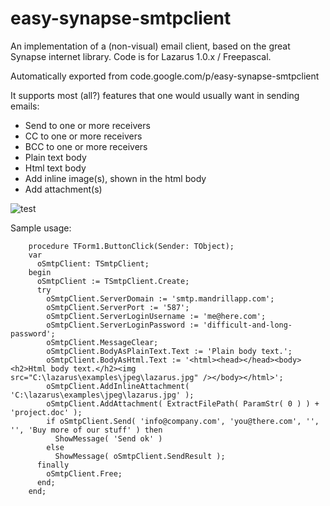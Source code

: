 # easy-synapse-smtpclient

An implementation of a (non-visual) email client, based on the great Synapse internet library. Code is for Lazarus 1.0.x / Freepascal.

Automatically exported from code.google.com/p/easy-synapse-smtpclient

It supports most (all?) features that one would usually want in sending emails:
* Send to one or more receivers
* CC to one or more receivers
* BCC to one or more receivers
* Plain text body
* Html text body
* Add inline image(s), shown in the html body
* Add attachment(s) 

![test](https://octodex.github.com/images/yaktocat.png)

Sample usage:

        procedure TForm1.ButtonClick(Sender: TObject);
        var
          oSmtpClient: TSmtpClient;
        begin
          oSmtpClient := TSmtpClient.Create;
          try
            oSmtpClient.ServerDomain := 'smtp.mandrillapp.com';
            oSmtpClient.ServerPort := '587';
            oSmtpClient.ServerLoginUsername := 'me@here.com';
            oSmtpClient.ServerLoginPassword := 'difficult-and-long-password';
            oSmtpClient.MessageClear;
            oSmtpClient.BodyAsPlainText.Text := 'Plain body text.';
            oSmtpClient.BodyAsHtml.Text := '<html><head></head><body><h2>Html body text.</h2><img src="C:\lazarus\examples\jpeg\lazarus.jpg" /></body></html>';
            oSmtpClient.AddInlineAttachment( 'C:\lazarus\examples\jpeg\lazarus.jpg' );
            oSmtpClient.AddAttachment( ExtractFilePath( ParamStr( 0 ) ) + 'project.doc' );
            if oSmtpClient.Send( 'info@company.com', 'you@there.com', '', '', 'Buy more of our stuff' ) then
              ShowMessage( 'Send ok' )
            else
              ShowMessage( oSmtpClient.SendResult );
          finally
            oSmtpClient.Free;
          end;
        end;
        
